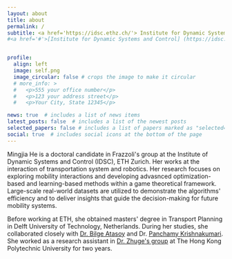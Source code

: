 ```yaml
---
layout: about
title: about
permalink: /
subtitle: <a href='https://idsc.ethz.ch/'> Institute for Dynamic Systems and Control</a>, ETH Zürich, Switzerland 
#<a href='#'>[Institute for Dynamic Systems and Control] (https://idsc.ethz.ch/)</a>, ETH Zürich, Switzerland


profile:
  align: left
  image: self.png
  image_circular: false # crops the image to make it circular
  # more_info: >
  #   <p>555 your office number</p>
  #   <p>123 your address street</p>
  #   <p>Your City, State 12345</p>

news: true  # includes a list of news items
latest_posts: false  # includes a list of the newest posts
selected_papers: false # includes a list of papers marked as "selected={true}"
social: true  # includes social icons at the bottom of the page
---
```


Mingjia He is a doctoral candidate in Frazzoli's group at the Institute of Dynamic Systems and Control (IDSC), ETH Zurich. Her works at the interaction of transportation system and robotics. Her research focuses on exploring mobility interactions and developing advasnced optimization-based and learning-based methods within a game theoretical framework. Large-scale real-world datasets are utilized to demonstrate the algorithms' efficiency and to deliver insights that guide the decision-making for future mobility systems.

Before working at ETH, she obtained masters' degree in Transport Planning in Delft University of Technology, Netherlands. During her studies, she collaborated closely with [Dr. Bilge Atasoy](https://sites.google.com/view/bilgeatasoy) and Dr. [Panchamy Krishnakumari](https://www.tudelft.nl/citg/over-faculteit/afdelingen/transport-planning/staff/persoonlijke-paginas/dr-ir-p-k-krishnakumari). She worked as a research assistant in  [Dr. Zhuge's group](http://www.lsgi.polyu.edu.hk/people/academic/tony-zhuge/index.asp) at The Hong Kong Polytechnic University for two years.